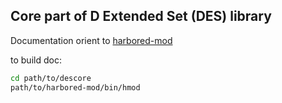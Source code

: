 ## Core part of D Extended Set (DES) library

Documentation orient to [harbored-mod](https://github.com/kiith-sa/harbored-mod)

to build doc:
```sh
cd path/to/descore
path/to/harbored-mod/bin/hmod
```
